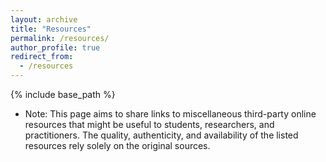 ```yaml
---
layout: archive
title: "Resources"
permalink: /resources/
author_profile: true
redirect_from:
  - /resources
---
```


{% include base_path %}

* Note: This page aims to share links to miscellaneous third-party online resources that might be useful to students, researchers, and practitioners. The quality, authenticity, and availability of the listed resources rely solely on the original sources. 

<!-- Education 
====== -->
<!-- 
### <i class="fas fa-fw fa-graduation-cap"></i> Polytechnique Montreal, Canada
---
* <b> Postdoctoral Fellow</b>
* Affiliation: SWAT Lab, Computer Engineering and Software Engineering
* Supervisor: <a href="http://www.khomh.net/" target="_blank">Prof. Foutse Khomh</a>
* Duration: July 2018 - to date

  
### <i class="fas fa-fw fa-graduation-cap"></i> Master of Science (MSc), Computer Science and Engineering
--- 
* <b>Islamic University, Bangladesh (2005)</b>
    * Concentration: Pattern Recognition
    * Thesis: Small Vocabulary Continuous Speech Recognition in Bangla Language
    * Supervisor: <a href="https://scholar.google.ca/citations?hl=en&user=inFThi0AAAAJ" target="_blank">Prof. Md Farukuzzaman Khan</a>
    * Position: <b>First</b> in First Class
    * Award: <span style="color: red;">Chanchelor's Gold Medal</span>

### <i class="fas fa-fw fa-graduation-cap"></i> Bachelor of Science (Honors), Computer Science and Engineering
--- 
* <b>Islamic University, Bangladesh (2003)</b>
    * Concentration: Pattern Recognition
    * Thesis: Recognition of Bengali Numerals Using Artificial Neural Network
    * Supervisor: <a href="https://www.researchgate.net/profile/Babul_Islam" target="_blank">Prof. Md Babul Islam</a>
    * Position: <b>First</b> in First Class
    * Award: <span style="color: red;">University Grants Commission (UCG) Award</span>

### <i class="fas fa-fw fa-graduation-cap"></i> Higher Secondary and Secondary School Certificate
* HSC: Machpara College (86%), Dhaka Education Board (1995), Bangladesh
* SCC: Shomoshpur High School (83.1%), Jessore Education Board (1993), Bangladesh
* Award: Education Board Merit Scholarships


Work experience
======
* Summer 2015: Research Assistant
  * Github University
  * Duties included: Tagging issues
  * Supervisor: Professor Git


* Fall 2015: Research Assistant
  * Github University
  * Duties included: Merging pull requests
  * Supervisor: Professor Hub
  

Skills
======
* Skill 1
* Skill 2
  * Sub-skill 2.1
  * Sub-skill 2.2
  * Sub-skill 2.3
* Skill 3

-->
<!--
Publications
======
  <ul>{% for post in site.publications %}
    {% include archive-single-cv.html %}
  {% endfor %}</ul>


Talks
======
  <ul>{% for post in site.talks %}
    {% include archive-single-talk-cv.html %}
  {% endfor %}</ul>
  
Teaching
======
  <ul>{% for post in site.teaching %}
    {% include archive-single-cv.html %}
  {% endfor %}</ul>

Service and leadership
======
* Currently signed in to 43 different slack teams
-->

